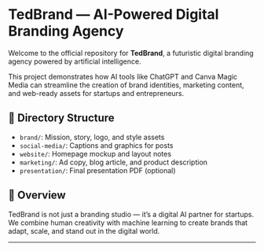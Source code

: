 # TedBrand — AI-Powered Digital Branding Agency

Welcome to the official repository for **TedBrand**, a futuristic digital branding agency powered by artificial intelligence.

This project demonstrates how AI tools like ChatGPT and Canva Magic Media can streamline the creation of brand identities, marketing content, and web-ready assets for startups and entrepreneurs.

## 📁 Directory Structure

- `brand/`: Mission, story, logo, and style assets
- `social-media/`: Captions and graphics for posts
- `website/`: Homepage mockup and layout notes
- `marketing/`: Ad copy, blog article, and product description
- `presentation/`: Final presentation PDF (optional)

## 🚀 Overview

TedBrand is not just a branding studio — it’s a digital AI partner for startups. We combine human creativity with machine learning to create brands that adapt, scale, and stand out in the digital world.

---
